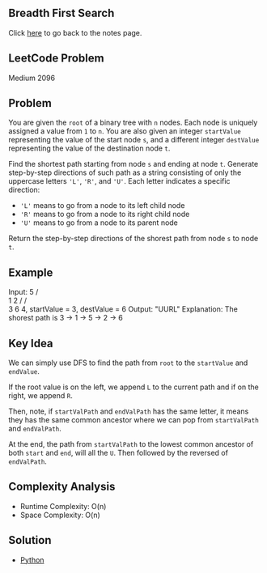 ## Breadth First Search
Click [here](../notes.md) to go back to the notes page.

## LeetCode Problem
Medium 2096

## Problem
You are given the `root` of a binary tree with `n` nodes. Each node is uniquely assigned a value from `1` to `n`. You are also given an integer `startValue` representing the value of the start node `s`, and a different integer `destValue` representing the value of the destination node `t`.

Find the shortest path starting from node `s` and ending at node `t`. Generate step-by-step directions of such path as a string consisting of only the uppercase letters `'L'`, `'R'`, and `'U'`. Each letter indicates a specific direction:
- `'L'` means to go from a node to its left child node
- `'R'` means to go from a node to its right child node
- `'U'` means to go from a node to its parent node

Return the step-by-step directions of the shorest path from node `s` to node `t`.

## Example
Input:
    5
   / \
  1   2
 /   / \
3   6   4, startValue = 3, destValue = 6
Output: "UURL"
Explanation: The shorest path is 3 -> 1 -> 5 -> 2 -> 6

## Key Idea
We can simply use DFS to find the path from `root` to the `startValue` and `endValue`. 

If the root value is on the left, we append `L` to the current path and if on the right, we append `R`.

Then, note, if `startValPath` and `endValPath` has the same letter, it means they has the same common ancestor where we can pop from `startValPath` and `endValPath`.

At the end, the path from `startValPath` to the lowest common ancestor of both `start` and `end`, will all the `U`. Then followed by the reversed of `endValPath`.

## Complexity Analysis
- Runtime Complexity: O(n)
- Space Complexity: O(n)

## Solution
- [Python](./solution.py)